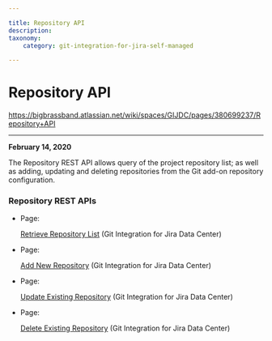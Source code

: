 ```yaml
---

title: Repository API
description:
taxonomy:
    category: git-integration-for-jira-self-managed

---
```


# Repository API

<https://bigbrassband.atlassian.net/wiki/spaces/GIJDC/pages/380699237/Repository+API>

* * *

**February 14, 2020**

The Repository REST API allows query of the project repository list; as well as adding, updating and deleting repositories from the Git add-on repository configuration.

### Repository REST APIs

*   Page:
    
    [Retrieve Repository List](/wiki/spaces/GIJDC/pages/380666386/Retrieve+Repository+List) (Git Integration for Jira Data Center)
    
*   Page:
    
    [Add New Repository](/wiki/spaces/GIJDC/pages/380666393/Add+New+Repository) (Git Integration for Jira Data Center)
    
*   Page:
    
    [Update Existing Repository](/wiki/spaces/GIJDC/pages/380699263/Update+Existing+Repository) (Git Integration for Jira Data Center)
    
*   Page:
    
    [Delete Existing Repository](/wiki/spaces/GIJDC/pages/380797296/Delete+Existing+Repository) (Git Integration for Jira Data Center)
